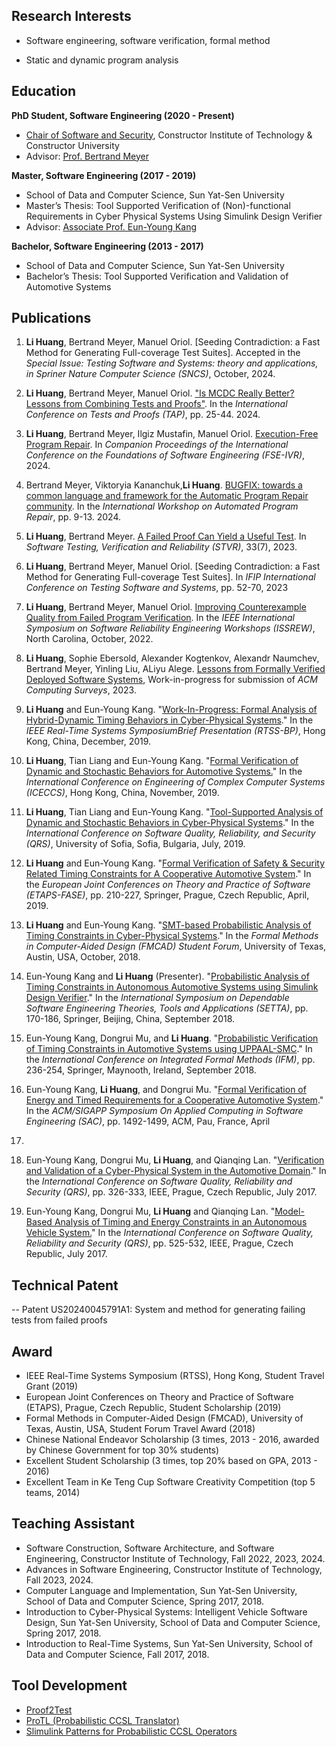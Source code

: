 
## Research Interests

- Software engineering, software verification, formal method

- Static and dynamic program analysis 

## Education
**PhD Student, Software Engineering (2020 - Present)**
- [Chair of Software and Security](https://institute.constructor.org/), Constructor Institute of Technology & Constructor University
- Advisor: [Prof. Bertrand Meyer](http://se.ethz.ch/~meyer/)


**Master, Software Engineering (2017 - 2019)**
- School of Data and Computer Science, Sun Yat-Sen University
- Master’s Thesis: Tool Supported Verification of (Non)-functional Requirements in Cyber Physical Systems Using Simulink Design Verifier 
- Advisor: [Associate Prof. Eun-Young Kang](https://sites.google.com/view/eykang/home)

**Bachelor, Software Engineering (2013 - 2017)**
- School of Data and Computer Science, Sun Yat-Sen University
- Bachelor’s Thesis: Tool Supported Verification and Validation of Automotive Systems

## Publications

1. **Li Huang**, Bertrand Meyer, Manuel Oriol. [Seeding Contradiction: a Fast Method for Generating Full-coverage Test Suites]. Accepted in the *Special Issue: Testing Software and Systems: theory and applications, in Spriner Nature Computer Science (SNCS)*, October, 2024.
 
2.  **Li Huang**, Bertrand Meyer, Manuel Oriol. ["Is MCDC Really Better? Lessons from Combining Tests and Proofs"](https://link.springer.com/chapter/10.1007/978-3-031-72044-4_2). In the *International Conference on Tests and Proofs (TAP)*, pp. 25-44. 2024.

3. **Li Huang**, Bertrand Meyer, Ilgiz Mustafin, Manuel Oriol. [Execution-Free Program Repair](https://dl.acm.org/doi/abs/10.1145/3663529.3663789). In *Companion Proceedings of the International Conference on the Foundations of Software Engineering (FSE-IVR)*, 2024.

4. Bertrand Meyer, Viktoryia Kananchuk,**Li Huang**. [BUGFIX: towards a common language and framework for the Automatic Program Repair community](https://dl.acm.org/doi/abs/10.1145/3643788.3648007). In the *International Workshop on Automated Program Repair*, pp. 9-13. 2024.

5. **Li Huang**, Bertrand Meyer. [A Failed Proof Can Yield a Useful Test](https://arxiv.org/abs/2208.09873). In *Software Testing, Verification and Reliability (STVR)*, 33(7), 2023.

6. **Li Huang**, Bertrand Meyer, Manuel Oriol. [Seeding Contradiction: a Fast Method for Generating Full-coverage Test Suites]. In *IFIP International Conference on Testing Software and Systems*, pp. 52-70, 2023

7. **Li Huang**, Bertrand Meyer, Manuel Oriol. [Improving Counterexample Quality from Failed Program Verification](https://arxiv.org/abs/2208.10492). In the *IEEE International Symposium on Software Reliability Engineering Workshops (ISSREW)*, North Carolina, October, 2022.
   
8. **Li Huang**, Sophie Ebersold, Alexander Kogtenkov, Alexandr Naumchev, Bertrand Meyer, Yinling Liu, ALiyu Alege. [Lessons from Formally Verified Deployed Software Systems](https://arxiv.org/abs/2301.02206), Work-in-progress for submission of *ACM Computing Surveys*, 2023.

9. **Li Huang** and Eun-Young Kang. "[Work-In-Progress: Formal Analysis of Hybrid-Dynamic
Timing Behaviors in Cyber-Physical Systems](https://ieeexplore.ieee.org/document/9052141)." In the *IEEE Real-Time Systems SymposiumBrief Presentation (RTSS-BP)*, Hong Kong, China, December, 2019.

10. **Li Huang**, Tian Liang and Eun-Young Kang. "[Formal Verification of Dynamic and Stochastic Behaviors for Automotive Systems.](https://arxiv.org/abs/1910.14312)" In the *International Conference on Engineering of Complex Computer Systems (ICECCS)*, Hong Kong, China, November, 2019.

11. **Li Huang**, Tian Liang and Eun-Young Kang. "[Tool-Supported Analysis of Dynamic and
Stochastic Behaviors in Cyber-Physical Systems](https://ieeexplore.ieee.org/document/8854706)." In the *International Conference on Software Quality, Reliability, and Security (QRS)*, University of Sofia, Sofia, Bulgaria, July, 2019.

12. **Li Huang** and Eun-Young Kang. "[Formal Verification of Safety & Security Related Timing Constraints for A Cooperative Automotive System](https://link.springer.com/chapter/10.1007/978-3-030-16722-6_12)." In the *European Joint Conferences on Theory and Practice of Software (ETAPS-FASE)*, pp. 210-227, Springer, Prague, Czech
Republic, April, 2019.

13. **Li Huang** and Eun-Young Kang. "[SMT-based Probabilistic Analysis of Timing Constraints
in Cyber-Physical Systems](https://arxiv.org/abs/1904.07011v1)." In the *Formal Methods in Computer-Aided Design (FMCAD) Student Forum*, University of Texas, Austin, USA, October, 2018.

14. Eun-Young Kang and **Li Huang** (Presenter). "[Probabilistic Analysis of Timing Constraints
in Autonomous Automotive Systems using Simulink Design Verifier](https://link.springer.com/chapter/10.1007/978-3-319-99933-3_12)." In the *International Symposium on Dependable Software Engineering Theories, Tools and Applications (SETTA)*, pp. 170-186, Springer, Beijing, China, September 2018.

15. Eun-Young Kang, Dongrui Mu, and **Li Huang**. "[Probabilistic Verification of Timing Constraints in Automotive Systems using UPPAAL-SMC](https://link.springer.com/chapter/10.1007%2F978-3-319-98938-9_14)." In the *International Conference on Integrated Formal Methods (IFM)*, pp. 236-254, Springer, Maynooth, Ireland, September 2018.

16. Eun-Young Kang, **Li Huang**, and Dongrui Mu. "[Formal Verification of Energy and Timed
Requirements for a Cooperative Automotive System](https://dl.acm.org/citation.cfm?id=3167291)." In the *ACM/SIGAPP Symposium On Applied Computing in Software Engineering (SAC)*, pp. 1492-1499, ACM, Pau, France, April
2018.

17. Eun-Young Kang, Dongrui Mu, **Li Huang**, and Qianqing Lan. "[Verification and Validation
of a Cyber-Physical System in the Automotive Domain](https://ieeexplore.ieee.org/document/8004339/)." In the *International Conference on Software Quality, Reliability and Security (QRS)*, pp. 326-333, IEEE, Prague, Czech Republic, July 2017.

18. Eun-Young Kang, Dongrui Mu, **Li Huang** and Qianqing Lan. "[Model-Based Analysis of
Timing and Energy Constraints in an Autonomous Vehicle System.](https://ieeexplore.ieee.org/document/8004368)" In the *International Conference on Software Quality, Reliability and Security (QRS)*, pp. 525-532, IEEE, Prague, Czech Republic, July 2017.

## Technical Patent
-- Patent US20240045791A1: System and method for generating failing tests from failed proofs


## Award
- IEEE Real-Time Systems Symposium (RTSS), Hong Kong, Student Travel Grant (2019)
- European Joint Conferences on Theory and Practice of Software (ETAPS), Prague, Czech Republic, Student Scholarship (2019)
- Formal Methods in Computer-Aided Design (FMCAD), University of Texas, Austin, USA, Student
Forum Travel Award (2018)
- Chinese National Endeavor Scholarship (3 times, 2013 - 2016, awarded by Chinese Government for top 30% students)
- Excellent Student Scholarship (3 times, top 20% based on GPA, 2013 - 2016)
- Excellent Team in Ke Teng Cup Software Creativity Competition (top 5 teams, 2014)

## Teaching Assistant

- Software Construction, Software Architecture, and Software Engineering, Constructor Institute of Technology, Fall 2022, 2023, 2024.
- Advances in Software Engineering, Constructor Institute of Technology, Fall 2023, 2024.
- Computer Language and Implementation, Sun Yat-Sen University, School of Data and Computer
Science, Spring 2017, 2018.
- Introduction to Cyber-Physical Systems: Intelligent Vehicle Software Design, Sun Yat-Sen University, School of Data and Computer Science,  Spring 2017, 2018.
- Introduction to Real-Time Systems, Sun Yat-Sen University, School of Data and Computer Science,
Fall 2017, 2018.

## Tool Development
- [Proof2Test](https://github.com/huangl223/Proof2Test)
- [ProTL (Probabilistic CCSL Translator)](https://sites.google.com/view/protl/)
- [Slimulink Patterns for Probabilistic CCSL Operators](https://github.com/huangl223/PrCCSL)
